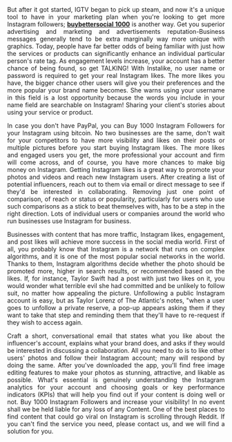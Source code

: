 <p>&nbsp;</p>

<p><meta charset="utf-8" /></p>

<p style="text-align: justify;">But after it got started, IGTV began to pick up steam, and now it&#39;s a unique tool to have in your marketing plan when you&#39;re looking to get more Instagram followers; <a href="https://buybettersocial.com/buy-instagram-followers-cheap/1000-followers/"><strong>buybettersocial 1000</strong></a> is another way. Get you superior advertising and marketing and advertisements reputation-Business messages generally tend to be extra marginally way more unique with graphics. Today, people have far better odds of being familiar with just how the services or products can significantly enhance an individual particular person&#39;s rate tag. As engagement levels increase, your account has a better chance of being found, so get TALKING! With Instalike, no user name or password is required to get your real Instagram likes. The more likes you have, the bigger chance other users will give you their preferences and the more popular your brand name becomes. She warns using your username in this field is a lost opportunity because the words you include in your name field are searchable on Instagram! Sharing your client&#39;s stories about using your service or product.</p>

<p style="text-align: justify;">In case you don&#39;t have PayPal, you can Buy 1000 Instagram Followers for your Instagram using bitcoin. No two businesses are the same, don&#39;t wait for your competitors to have more visibility and likes on their posts or multiple pictures before you start buying Instagram likes. The more likes and engaged users you get, the more professional your account and firm will come across, and of course, you have more chances to make big money on Instagram. Getting Instagram likes is a great way to promote your photos and videos and reach new Instagram users. After creating a list of potential influencers, reach out to them via email or direct message to see if they&#39;d be interested in collaborating. Removing just one point of comparison, of reach or status or popularity, particularly for users who use such comparisons as a stick to beat themselves with, has to be a step in the right direction. Lots of individual users or companies around the world who run businesses use Instagram for business.</p>

<p style="text-align: justify;">Businesses with content that has more traffic, Instagram likes, engagement, and post likes will achieve more success in the social media world. First of all, you probably know that Instagram is a network that runs on complex algorithms, and it is one of the most popular social networks in the world. Thanks to them, Instagram algorithms decide whether the photo should be promoted more, higher in search results, or recommended based on the likes. If, for instance, Taylor Swift had a post with just two likes on it, you would wonder what terrible evil she had committed and be unlikely to follow suit, no matter how appealing the picture. Unfollowing a public Instagram account is easy, but as Taylor Lorenz of The Atlantic&#39;s notes, &quot;when a user goes to unfollow a private reserve, a pop-up appears asking them if they want to take that step and reminding them that they&#39;ll have to re-request if they wish to access again.</p>

<p style="text-align: justify;">Craft a short, conversational email that states what you like about the influencer&#39;s account, explains what your brand does, and asks if they would be interested in discussing a collaboration. All you need to do is to like other users&#39; photos and follow their Instagram account; many will respond by doing the same. After you&#39;ve downloaded the app, you&#39;ll find free image editing features to make your photos as stunning, attractive, and likable as possible. What&#39;s essential is genuinely understanding the Instagram analytics for your account and choosing goals or key performance indicators (KPIs) that will help you find out if your content is doing well or not. Buy 1000 Instagram Followers and increase your visibility! In no event shall we be held liable for any loss of any Content. One of the best places to find content that could go viral on Instagram is scrolling through Reddit. If you can&#39;t find the service you need, please contact us, and we will find a solution for you.</p>
